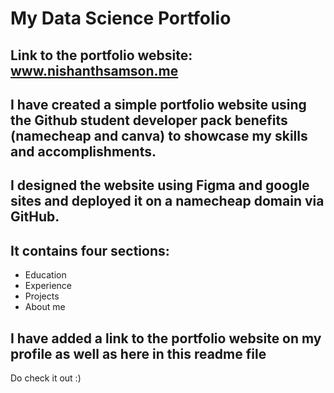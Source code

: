 # My Data Science Portfolio
## Link to the portfolio website: www.nishanthsamson.me
## I have created a simple portfolio website using the Github student developer pack benefits (namecheap and canva) to showcase my skills and accomplishments.
## I designed the website using Figma and google sites and deployed it on a namecheap domain via GitHub. 
## It contains four sections:
- Education
- Experience
- Projects 
- About me
## I have added a link to the portfolio website on my profile as well as here in this readme file
Do check it out :)

